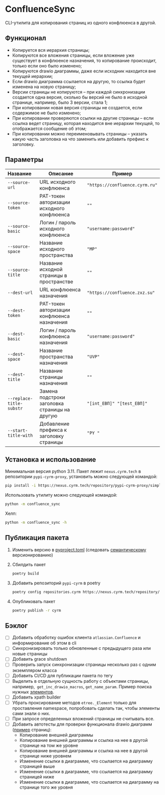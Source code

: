 # ConfluenceSync

CLI-утилита для копирования страниц из одного конфлюенса в другой.

## Функционал

- Копируется вся иерархия страницы;
- Копируются все вложения страницы, если вложение уже существует в конфлюенсе назначения, то копирование происходит,
  только если оно было изменено;
- Копируются drawio диаграммы, даже если исходник находится вне текущей иерархии;
- Если drawio диаграмма ссылается на другую, то ссылка будет изменена на новую страницу;
- Версии страницы не копируются – при каждой синхронизации создается одна версия, сколько бы версий не было в исходной
  странице, например, было 3 версии, стала 1;
- При копировании новая версия страницы не создается, если содержимое не было изменено;
- При копировании проверяются ссылки на другие страницы – если ссылка ведет страницу, которая находится вне иерархии
  текущей, то отображается сообщение об этом;
- При копировании можно переименовывать страницы – указать какую часть заголовка на что заменить или добавить префикс к
  заголовку.

## Параметры

| Название                 | Описание                                      | Пример                         |
|:-------------------------|-----------------------------------------------|--------------------------------|
| `--source-url`           | URL исходного конфлюенса                      | `"https://confluence.cyrm.ru"` |
| `--source-token`         | PAT-токен авторизации исходного конфлюенса    | `""`                           |
| `--source-basic`         | Логин / пароль исходного конфлюенса           | `"username:password"`          |
| `--source-space`         | Название исходного пространства               | `"MP"`                         |
| `--source-title`         | Название исходной страницы в пространстве     | `""`                           |
| `--dest-url`             | URL конфлюенса назначения                     | `"https://confluence.zxz.su"`  |
| `--dest-token`           | PAT-токен авторизации конфлюенса назначения   | `""`                           |
| `--dest-basic`           | Логин / пароль конфлюенса назначения          | `"username:password"`          |
| `--dest-space`           | Название пространства назначения              | `"UVP"`                        |
| `--dest-title`           | Название страницы назначения                  | `""`                           |
| `--replace-title-substr` | Замена подстроки заголовка страницы на другую | `"[int_ЕВП]" "[test_ЕВП]"`     |
| `--start-title-with`     | Добавление префикса к заголовку страницы      | `"PY "`                        |

## Установка и использование

Минимальная версия python 3.11.
Пакет лежит `nexus.cyrm.tech` в репозитории `pypi-cyrm-proxy`, установить можно следующей командой:

```bash
pip install -i https://nexus.cyrm.tech/repository/pypi-cyrm-proxy/simple confluence-sync
```

Использовать утилиту можно следующей командой:

```bash
python -m confluence_sync
```

Хелп: 

```bash
python -m confluence_sync -h
```

## Публикация пакета

1. Изменить версию в [pyproject.toml](pyproject.toml) (следовать [семантическому](https://semver.org/spec/v2.0.0.html) версионированию)

2. Сбилдить пакет 

    ```bash
    poetry build
     ``` 

3. Добавить репозиторий `pypi-cyrm` в poetry

    ```bash
    poetry config repositories.cyrm https://nexus.cyrm.tech/repository/pypi-cyrm/
    ```

4. Опубликовать пакет

    ```bash
    poetry publish -r cyrm
    ```

## Бэклог

- [ ] Добавить обработку ошибок клиента `atlassian.Confluence` и информирование об этом в cli
- [ ] Синхронизировать только обновленные с предыдущего раза или новые страницы
- [ ] Добавить grace shutdown
- [ ] Проверить запуск синхронизации страницы несколько раз с одним экземпляром класса
- [ ] Добавить CI/CD для публикации пакета по тегу
- [ ] Выделить в отдельную сущность работу с объектами страницы, например,` get_inc_drawio_macros`, `get_name_param`. Пример поиска нужных [элементов](https://lxml.de/element_classes.html#default-class-lookup).
- [ ] Добавить xpath builder
- [ ] Убрать проксирование методов `etree._Element` только для проставления namespace, попробовать сделать так, чтобы элементы сами знали о них.
- [ ] При запросе определенных вложений страницы не считывать все.
- [ ] Добавить автотесты для проверки функционала drawio диаграмм ([пример](https://confluence.cyrm.ru/display/~n.arkhipov@cyrm.ru/IncDrawio) страниц):
  - Копирование внешней диаграммы
  - Копирование внешней диаграммы и ссылка на нее в другой странице на том же уровне
  - Копирование внешней диаграммы и ссылка на нее в другой странице ниже уровнем
  - Изменение ссылки в диаграмме, что ссылается на диаграмму страницей выше 
  - Изменение ссылки в диаграмме, что ссылается на диаграмму страницей ниже
  - Изменение ссылки в диаграмме, что ссылается на диаграмму на странице того же уровня
